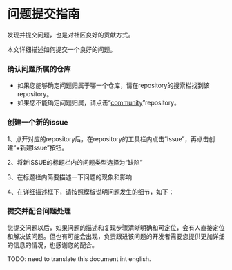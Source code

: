 # 问题提交指南

发现并提交问题，也是对社区良好的贡献方式。

本文详细描述如何提交一个良好的问题。

### 确认问题所属的仓库

- 如果您能够确定问题归属于哪一个仓库，请在repository的搜索栏找到该repository。
- 如果您不能确定问题归属，请点击“[community](https://gitee.com/opengauss/community)”repository。

### 创建一个新的issue

1、点开对应的repository后，在repository的工具栏内点击“Issue”，再点击创建“+新建Issue”按钮。

2、将新ISSUE的标题栏内的问题类型选择为“缺陷”

3、在标题栏内简要描述一下问题的现象和影响

4、在详细描述框下，请按照模板说明问题发生的细节，如下：

### 提交并配合问题处理

您提交问题以后，如果问题的描述和复现步骤清晰明确和可定位，会有人直接定位和解决该问题。但也有可能会出现，负责跟进该问题的开发者需要您提供更加详细的信息的情况，也感谢您的配合。

TODO: need to translate this document int english.

